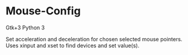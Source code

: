 # Mouse-Config

Gtk+3 Python 3

Set acceleration and deceleration for chosen selected mouse pointers. 
Uses xinput and xset to find devices and set value(s).
